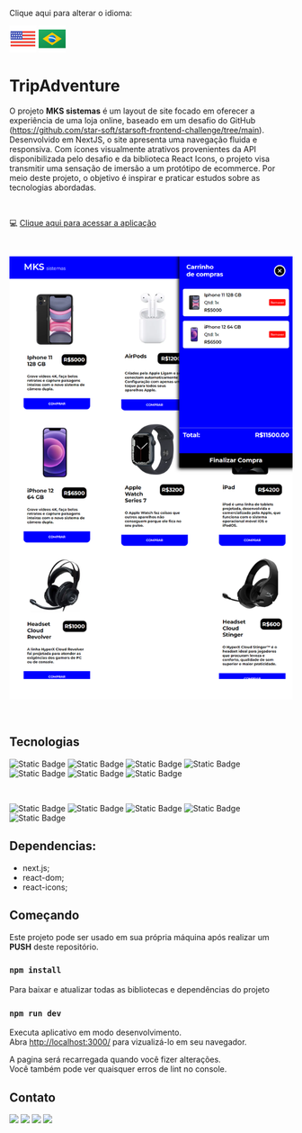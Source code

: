 Clique aqui para alterar o idioma:

[![flag-eua](./src/img/Doc/eua.png)](./README.md) [![flag-brasil](./src/img/Doc/brasil.png)](./README-pt-br.md)

# TripAdventure

O projeto **MKS sistemas** é um layout de site focado em oferecer a experiência de uma loja online, baseado em um desafio do GitHub (https://github.com/star-soft/starsoft-frontend-challenge/tree/main). Desenvolvido em NextJS, o site apresenta uma navegação fluida e responsiva. Com ícones visualmente atrativos provenientes da API disponibilizada pelo desafio e da biblioteca React Icons, o projeto visa transmitir uma sensação de imersão a um protótipo de ecommerce. Por meio deste projeto, o objetivo é inspirar e praticar estudos sobre as tecnologias abordadas.

<br>

:computer: [Clique aqui para acessar a aplicação](https://trip-adventure.vercel.app/)

<br>

![MKS-sistemas](./src/img/Doc/mks-sistemas.png)

<br>

## Tecnologias

![Static Badge](https://img.shields.io/badge/React-242424?style=for-the-badge&logo=react&logoColor=00d9ff&labelColor=242424)
![Static Badge](https://img.shields.io/badge/JavaScript-242424?style=for-the-badge&logo=javascript&logoColor=ffff00&labelColor=242424)
![Static Badge](https://img.shields.io/badge/TypeScript-007acc?style=for-the-badge&logo=typescript&logoColor=fff&labelColor=007acc)
![Static Badge](https://img.shields.io/badge/HTML5-ec6231?style=for-the-badge&logo=html5&logoColor=fff&labelColor=ec6231)
![Static Badge](https://img.shields.io/badge/CSS-007acc?style=for-the-badge&logo=css3&logoColor=fff&labelColor=007acc)
![Static Badge](https://img.shields.io/badge/Vite-993399?style=for-the-badge&logo=vite&logoColor=ffff00&labelColor=993399)
![Static Badge](https://img.shields.io/badge/Tailwindcss-93c5fd?style=for-the-badge&logo=tailwindcss&logoColor=242424&labelColor=93c5fd)

<br>

![Static Badge](https://img.shields.io/badge/npm-FF0000?style=for-the-badge&logo=npm&logoColor=fff&labelColor=FF0000)
![Static Badge](https://img.shields.io/badge/vscode-007acc?style=for-the-badge&logo=visualstudio&logoColor=fff&labelColor=007acc)
![Static Badge](https://img.shields.io/badge/github-242424?style=for-the-badge&logo=github&logoColor=fff&labelColor=242424)
![Static Badge](https://img.shields.io/badge/Git-ec6231?style=for-the-badge&logo=git&logoColor=fff&labelColor=ec6231)
![Static Badge](https://img.shields.io/badge/vercel-242424?style=for-the-badge&logo=vercel&logoColor=fff&labelColor=242424)

## Dependencias:

- next.js;
- react-dom;
- react-icons;

## Começando

Este projeto pode ser usado em sua própria máquina após realizar um **PUSH** deste repositório.

### `npm install`

Para baixar e atualizar todas as bibliotecas e dependências do projeto

### `npm run dev`

Executa aplicativo em modo desenvolvimento.\
Abra [http://localhost:3000/](http://localhost:3000/) para vizualizá-lo em seu navegador.

A pagina será recarregada quando você fizer alterações.\
Você também pode ver quaisquer erros de lint no console.

## Contato

<div>
  <a href="https://portfolio-ten-lime-67.vercel.app/" target="_blank"><img src="https://img.shields.io/badge/portifolio-FF0000?style=for-the-badge&logo=unitednations&logoColor=white" target="_blank"></a>
  <a href="https://instagram.com/" target="_blank"><img src="https://img.shields.io/badge/-Instagram-%23E4405F?style=for-the-badge&logo=instagram&logoColor=white" target="_blank"></a> 
  <a href = "mailto:riccettodev@gmail.com"><img src="https://img.shields.io/badge/-Gmail-%23333?style=for-the-badge&logo=gmail&logoColor=white" target="_blank"></a>
  <a href="https://www.linkedin.com/in/eduardo-peixoto-riccetto-094a53a2/" target="_blank"><img src="https://img.shields.io/badge/-LinkedIn-%230077B5?style=for-the-badge&logo=linkedin&logoColor=white" target="_blank"></a> 
</div>
